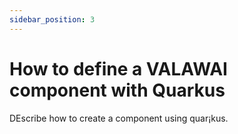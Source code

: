 ```yaml
---
sidebar_position: 3
---
```


# How to define a VALAWAI component with Quarkus

DEscribe how to create a component using quar¡kus.